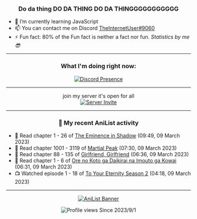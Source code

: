 <div align="center">

### Do da thing DO DA THING DO DA THINGGGGGGGGGGG
</div>

- 🌱 I’m currently learning JavaScript
- 📫 You can contact me on Discord [TheInternetUser#9060](https://discord.com/users/534117072796385300)
- ⚡ Fun fact: 80% of the Fun fact is neither a fact nor fun. _Statistics by me 😎_
<hr>

<div align="center">

### What I'm doing right now:
[![Discord Presence](https://lanyard.cnrad.dev/api/534117072796385300)](https://discord.com/users/534117072796385300)
<hr>

join my server it's open for all <br>
[![Server Invite](https://invidget.switchblade.xyz/bfYgVHxrSs)](https://discord.gg/bfYgVHxrSs)

<hr>
  
### 🌸 My recent AniList activity

</div>

<!-- ANILIST_ACTIVITY:start -->

-   📖 Read chapter 1 - 26 of [The Eminence in Shadow](https://anilist.co/manga/106758) (09:49, 09 March 2023)
-   📖 Read chapter 1001 - 3119 of [Martial Peak](https://anilist.co/manga/104494) (07:30, 09 March 2023)
-   📖 Read chapter 88 - 135 of [Girlfriend, Girlfriend](https://anilist.co/manga/116266) (06:36, 09 March 2023)
-   📖 Read chapter 1 - 6 of [Ore no Koto ga Daikirai na Imouto ga Kowai](https://anilist.co/manga/159020) (06:31, 09 March 2023)
-   📺 Watched episode 1 - 18 of [To Your Eternity Season 2](https://anilist.co/anime/138565) (04:18, 09 March 2023)

<!-- ANILIST_ACTIVITY:end -->
<hr>

<div align="center">

[![AniList Banner](https://img.anili.st/User/929966)](https://anilist.co/user/TheInternetUser)

![Profile views](https://gpvc.arturio.dev/TheInternetUse7) Since 2023/9/1

</div>
